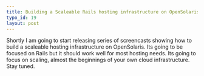 ```yaml
--- 
title: Building a Scaleable Rails hosting infrastructure on OpenSolaris Series
typo_id: 19
layout: post
---
```

Shortly I am going to start releasing series of screencasts showing how to build a scaleable hosting infrastructure on OpenSolaris. Its going to be focused on Rails but it should work well for most hosting needs. Its going to focus on scaling, almost the beginnings of your own cloud infrastructure. Stay tuned.
